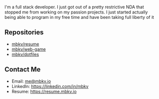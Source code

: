 I'm a full stack developer. I just got out of a pretty restrictive NDA that
stopped me from working on my passion projects. I just started actually being able to program in my free time and have been taking full liberty of it

## Repositories

- [mbkv/resume](https://github.com/mbkv/resume)
- [mbkv/web-game](https://github.com/mbkv/web-game)
- [mbkv/dotfiles](https://github.com/mbkv/dotfiles)

## Contact Me

- Email: me@mbkv.io
- LinkedIn: https://linkedin.com/in/mbkv
- Resume: https://resume.mbkv.io
